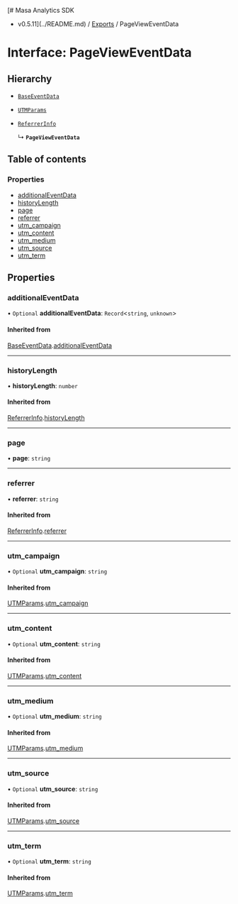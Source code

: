[# Masa Analytics SDK
 - v0.5.11](../README.md) / [Exports](../modules.md) / PageViewEventData

# Interface: PageViewEventData

## Hierarchy

- [`BaseEventData`](BaseEventData.md)

- [`UTMParams`](UTMParams.md)

- [`ReferrerInfo`](ReferrerInfo.md)

  ↳ **`PageViewEventData`**

## Table of contents

### Properties

- [additionalEventData](PageViewEventData.md#additionaleventdata)
- [historyLength](PageViewEventData.md#historylength)
- [page](PageViewEventData.md#page)
- [referrer](PageViewEventData.md#referrer)
- [utm\_campaign](PageViewEventData.md#utm_campaign)
- [utm\_content](PageViewEventData.md#utm_content)
- [utm\_medium](PageViewEventData.md#utm_medium)
- [utm\_source](PageViewEventData.md#utm_source)
- [utm\_term](PageViewEventData.md#utm_term)

## Properties

### additionalEventData

• `Optional` **additionalEventData**: `Record`\<`string`, `unknown`\>

#### Inherited from

[BaseEventData](BaseEventData.md).[additionalEventData](BaseEventData.md#additionaleventdata)

___

### historyLength

• **historyLength**: `number`

#### Inherited from

[ReferrerInfo](ReferrerInfo.md).[historyLength](ReferrerInfo.md#historylength)

___

### page

• **page**: `string`

___

### referrer

• **referrer**: `string`

#### Inherited from

[ReferrerInfo](ReferrerInfo.md).[referrer](ReferrerInfo.md#referrer)

___

### utm\_campaign

• `Optional` **utm\_campaign**: `string`

#### Inherited from

[UTMParams](UTMParams.md).[utm_campaign](UTMParams.md#utm_campaign)

___

### utm\_content

• `Optional` **utm\_content**: `string`

#### Inherited from

[UTMParams](UTMParams.md).[utm_content](UTMParams.md#utm_content)

___

### utm\_medium

• `Optional` **utm\_medium**: `string`

#### Inherited from

[UTMParams](UTMParams.md).[utm_medium](UTMParams.md#utm_medium)

___

### utm\_source

• `Optional` **utm\_source**: `string`

#### Inherited from

[UTMParams](UTMParams.md).[utm_source](UTMParams.md#utm_source)

___

### utm\_term

• `Optional` **utm\_term**: `string`

#### Inherited from

[UTMParams](UTMParams.md).[utm_term](UTMParams.md#utm_term)
